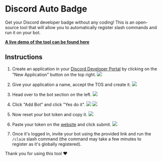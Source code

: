 # Discord Auto Badge

Get your Discord developer badge without any coding! This is an open-source tool that will allow you to automatically register slash commands and run it on your bot.

[**A live demo of the tool can be found here**](https://activedev.underctrl.io/)

## Instructions

1. Create an application in your [Discord Developer Portal](https://discord.com/developers/applications) by clicking on the "New Application" button on the top right.
   ![](https://i.imgur.com/atm10Q8.png)

2. Give your application a name, accept the TOS and create it.
   ![](https://i.imgur.com/rHpFh24.png)

3. Head over to the bot section on the left.
   ![](https://i.imgur.com/sng9uY6.png)

4. Click "Add Bot" and click "Yes do it".
   ![](https://i.imgur.com/gvU5FE7.png)
   ![](https://i.imgur.com/9YA9vDx.png)

5. Now reset your bot token and copy it.
   ![](https://i.imgur.com/Ra8Xfi2.png)

6. Paste your token on the [website](https://activedev.underctrl.io) and click submit.
   ![](https://i.imgur.com/6HUkZvh.png)

7. Once it's logged in, invite your bot using the provided link and run the `/claim` slash command (the command may take a few minutes to register as it's globally registered).

Thank you for using this tool ❤️
